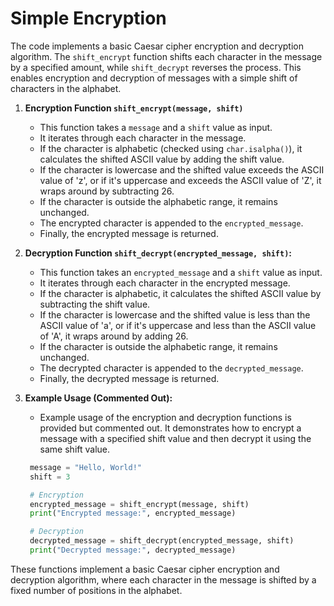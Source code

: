 # Simple Encryption

The code implements a basic Caesar cipher encryption and decryption algorithm. The `shift_encrypt` function shifts each character in the message by a specified amount, while `shift_decrypt` reverses the process. This enables encryption and decryption of messages with a simple shift of characters in the alphabet.

1. **Encryption Function `shift_encrypt(message, shift)`**
   - This function takes a `message` and a `shift` value as input.
   - It iterates through each character in the message.
   - If the character is alphabetic (checked using `char.isalpha()`), it calculates the shifted ASCII value by adding the shift value.
   - If the character is lowercase and the shifted value exceeds the ASCII value of 'z', or if it's uppercase and exceeds the ASCII value of 'Z', it wraps around by subtracting 26.
   - If the character is outside the alphabetic range, it remains unchanged.
   - The encrypted character is appended to the `encrypted_message`.
   - Finally, the encrypted message is returned.

2. **Decryption Function `shift_decrypt(encrypted_message, shift)`:**
   - This function takes an `encrypted_message` and a `shift` value as input.
   - It iterates through each character in the encrypted message.
   - If the character is alphabetic, it calculates the shifted ASCII value by subtracting the shift value.
   - If the character is lowercase and the shifted value is less than the ASCII value of 'a', or if it's uppercase and less than the ASCII value of 'A', it wraps around by adding 26.
   - If the character is outside the alphabetic range, it remains unchanged.
   - The decrypted character is appended to the `decrypted_message`.
   - Finally, the decrypted message is returned.

3. **Example Usage (Commented Out):**
   - Example usage of the encryption and decryption functions is provided but commented out. It demonstrates how to encrypt a message with a specified shift value and then decrypt it using the same shift value.

   ```python
    message = "Hello, World!"
    shift = 3

    # Encryption
    encrypted_message = shift_encrypt(message, shift)
    print("Encrypted message:", encrypted_message)

    # Decryption
    decrypted_message = shift_decrypt(encrypted_message, shift)
    print("Decrypted message:", decrypted_message)
    ```

These functions implement a basic Caesar cipher encryption and decryption algorithm, where each character in the message is shifted by a fixed number of positions in the alphabet.